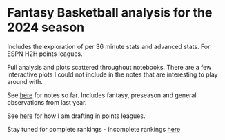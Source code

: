 # Fantasy Basketball analysis for the 2024 season
Includes the exploration of per 36 minute stats and advanced stats. For ESPN H2H points leagues. 

Full analysis and plots scattered throughout notebooks. There are a few interactive plots I could not include in the notes that are interesting to play around with. 

See [here](notes.md) for notes so far. Includes fantasy, preseason and general observations from last year. 

See [here](draft_strat.md) for how I am drafting in points leagues. 

Stay tuned for complete rankings - incomplete rankings [here](data/ranks_no_progression.csv)
